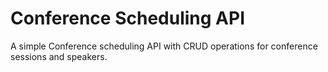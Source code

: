 # Conference Scheduling API #

A simple Conference scheduling API with CRUD operations for conference sessions and speakers.
